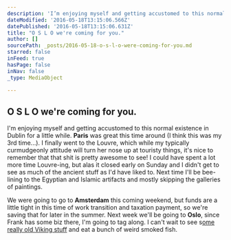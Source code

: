 ```yaml
---
description: 'I’m enjoying myself and getting accustomed to this normal existence in Dublin for a little while. Paris was great this time around (I think this was my 3rd time...). I finally went to the Louvre, which while my typically curmudgeonly attitude will turn her nose up at touristy things, it’s nice to remember that that shit is pretty awesome to see! I could have spent a lot more time Louvre-ing, but alas it closed early on Sunday and I didn’t get to see as much of the ancient stuff as I’d have liked to. Next time I’ll be bee-lining to the Egyptian and Islamic artifacts and mostly skipping the galleries of paintings.'
dateModified: '2016-05-18T13:15:06.566Z'
datePublished: '2016-05-18T13:15:06.631Z'
title: "O S L O we're coming for you."
author: []
sourcePath: _posts/2016-05-18-o-s-l-o-were-coming-for-you.md
starred: false
inFeed: true
hasPage: false
inNav: false
_type: MediaObject

---
```

<article style=""><h1>O S L O we're coming for you.</h1></article>

I'm enjoying myself and getting accustomed to this normal existence in Dublin for a little while. **Paris** was great this time around (I think this was my 3rd time...). I finally went to the Louvre, which while my typically curmudgeonly attitude will turn her nose up at touristy things, it's nice to remember that that shit is pretty awesome to see! I could have spent a lot more time Louvre-ing, but alas it closed early on Sunday and I didn't get to see as much of the ancient stuff as I'd have liked to. Next time I'll be bee-lining to the Egyptian and Islamic artifacts and mostly skipping the galleries of paintings.

We were going to go to **Amsterdam** this coming weekend, but funds are a little tight in this time of work transition and taxation payment, so we're saving that for later in the summer. Next week we'll be going to **Oslo**, since Frank has some biz there, I'm going to tag along. I can't wait to see s[ome really old Viking stuff][0] and eat a bunch of weird smoked fish.

[0]: https://www.khm.uio.no/english/visit-us/viking-ship-museum/